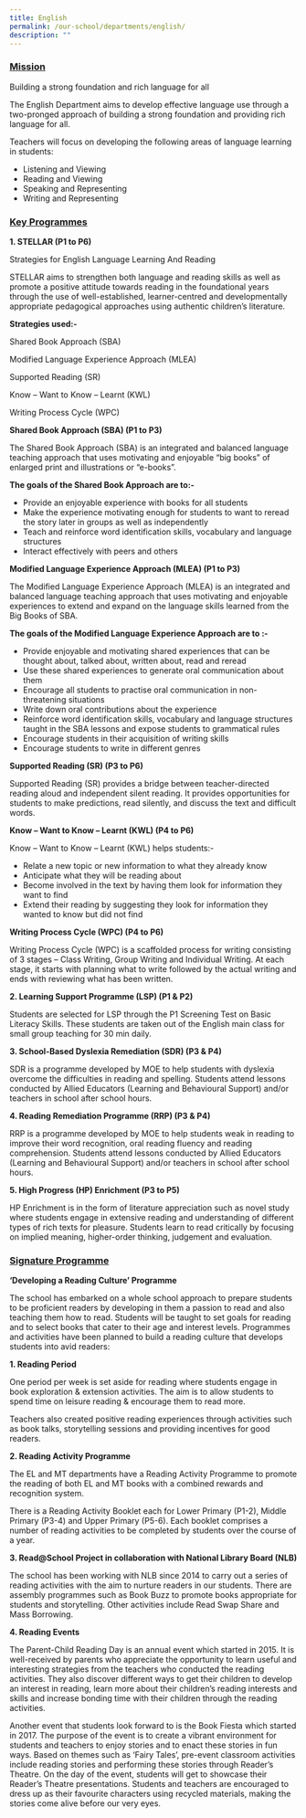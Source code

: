 ```yaml
---
title: English
permalink: /our-school/departments/english/
description: ""
---
```



<h3><span style="text-decoration: underline;"><strong>Mission</strong></span></h3>
<p>Building a strong foundation and rich language for all</p>
<p>The English Department aims to develop effective language use through a two-pronged approach of building a strong foundation and providing rich language for all.</p>
<p>Teachers will focus on developing the following areas of language learning in students:</p>
<ul>
<li>Listening and Viewing</li>
<li>Reading and Viewing</li>
<li>Speaking and Representing</li>
<li>Writing and Representing</li>
</ul>
<h3><span style="text-decoration: underline;"><strong>Key Programmes</strong></span></h3>
<p><strong>1. STELLAR (P1 to P6)</strong></p>
<p>Strategies for English Language Learning And Reading</p>
<p>STELLAR aims to strengthen both language and reading skills as well as promote a positive attitude towards reading in the foundational years through the use of well-established, learner-centred and developmentally appropriate pedagogical approaches using authentic children&rsquo;s literature.</p>
<p><strong>Strategies used:-</strong></p>
<p>Shared Book Approach (SBA)</p>
<p>Modified Language Experience Approach (MLEA)</p>
<p>Supported Reading (SR)</p>
<p>Know &ndash; Want to Know &ndash; Learnt (KWL)</p>
<p>Writing Process Cycle (WPC)</p>
<p><strong>Shared Book Approach (SBA) (P1 to P3)</strong></p>
<p>The Shared Book Approach (SBA) is an integrated and balanced language teaching approach that uses motivating and enjoyable &ldquo;big books&rdquo; of enlarged print and illustrations or &ldquo;e-books&rdquo;.</p>
<p><strong>The goals of the Shared Book Approach are to:-</strong></p>
<ul>
<li>Provide an enjoyable experience with books for all students</li>
<li>Make the experience motivating enough for students to want to reread the story later in groups as well as independently</li>
<li>Teach and reinforce word identification skills, vocabulary and language structures</li>
<li>Interact effectively with peers and others</li>
</ul>
<p><strong>Modified Language Experience Approach (MLEA) (P1 to P3)</strong></p>
<p>The Modified Language Experience Approach (MLEA) is an integrated and balanced language teaching approach that uses motivating and enjoyable experiences to extend and expand on the language skills learned from the Big Books of SBA.</p>
<p><strong>The goals of the Modified Language Experience Approach are to :-</strong></p>
<ul>
<li>Provide enjoyable and motivating shared experiences that can be thought about, talked about, written about, read and reread</li>
<li>Use these shared experiences to generate oral communication about them</li>
<li>Encourage all students to practise oral communication in non-threatening situations</li>
<li>Write down oral contributions about the experience</li>
<li>Reinforce word identification skills, vocabulary and language structures taught in the SBA lessons and expose students to grammatical rules</li>
<li>Encourage students in their acquisition of writing skills</li>
<li>Encourage students to write in different genres</li>
</ul>
<p><strong>Supported Reading (SR) (P3 to P6)</strong></p>
<p>Supported Reading (SR) provides a bridge between teacher-directed reading aloud and independent silent reading. It provides opportunities for students to make predictions, read silently, and discuss the text and difficult words.</p>
<p><strong>Know &ndash; Want to Know &ndash; Learnt (KWL) (P4 to P6)</strong></p>
<p>Know &ndash; Want to Know &ndash; Learnt (KWL) helps students:-</p>
<ul>
<li>Relate a new topic or new information to what they already know</li>
<li>Anticipate what they will be reading about</li>
<li>Become involved in the text by having them look for information they want to find</li>
<li>Extend their reading by suggesting they look for information they wanted to know but did not find</li>
</ul>
<p><strong>Writing Process Cycle (WPC) (P4 to P6)</strong></p>
<p>Writing Process Cycle (WPC) is a scaffolded process for writing consisting of 3 stages &ndash; Class Writing, Group Writing and Individual Writing. At each stage, it starts with planning what to write followed by the actual writing and ends with reviewing what has been written.</p>
<p><strong>2. Learning Support Programme (LSP) (P1 &amp; P2)</strong></p>
<p>Students are selected for LSP through the P1 Screening Test on Basic Literacy Skills. These students are taken out of the English main class for small group teaching for 30 min daily.</p>
<p><strong>3. School-Based Dyslexia Remediation (SDR) (P3 &amp; P4)</strong></p>
<p>SDR is a programme developed by MOE to help students with dyslexia overcome the difficulties in reading and spelling. Students attend lessons conducted by Allied Educators (Learning and Behavioural Support) and/or teachers in school after school hours.</p>
<p><strong>4. Reading Remediation Programme (RRP) (P3 &amp; P4)</strong></p>
<p>RRP is a programme developed by MOE to help students weak in reading to improve their word recognition, oral reading fluency and reading comprehension. Students attend lessons conducted by Allied Educators (Learning and Behavioural Support) and/or teachers in school after school hours.</p>
<p><strong>5. High Progress (HP) Enrichment (P3 to P5)</strong></p>
<p>HP Enrichment is in the form of literature appreciation such as novel study where students engage in extensive reading and understanding of different types of rich texts for pleasure. Students learn to read critically by focusing on implied meaning, higher-order thinking, judgement and evaluation.</p>
<h3><strong><span style="text-decoration: underline;">Signature Programme</span></strong></h3>
<p><strong>&lsquo;Developing a Reading Culture&rsquo; Programme</strong></p>
<p>The school has embarked on a whole school approach to prepare students to be proficient readers by developing in them a passion to read and also teaching them how to read. Students will be taught to set goals for reading and to select books that cater to their age and interest levels. Programmes and activities have been planned to build a reading culture that develops students into avid readers:</p>
<p><strong>1. Reading Period</strong></p>
<p>One period per week is set aside for reading where students engage in book exploration &amp; extension activities. The aim is to allow students to spend time on leisure reading &amp; encourage them to read more.</p>
<p>Teachers also created positive reading experiences through activities such as book talks, storytelling sessions and providing incentives for good readers.</p>
<p><strong>2. Reading Activity Programme</strong></p>
<p>The EL and MT departments have a Reading Activity Programme to promote the reading of both EL and MT books with a combined rewards and recognition system.</p>
<p>There is a Reading Activity Booklet each for Lower Primary (P1-2), Middle Primary (P3-4) and Upper Primary (P5-6). Each booklet comprises a number of reading activities to be completed by students over the course of a year.</p>
<p><strong>3. Read@School Project in collaboration with National Library Board (NLB)</strong></p>
<p>The school has been working with NLB since 2014 to carry out a series of reading activities with the aim to nurture readers in our students. There are assembly programmes such as Book Buzz to promote books appropriate for students and storytelling. Other activities include Read Swap Share and Mass Borrowing.</p>
<p><strong>4. Reading Events</strong></p>
<p>The Parent-Child Reading Day is an annual event which started in 2015. It is well-received by parents who appreciate the opportunity to learn useful and interesting strategies from the teachers who conducted the reading activities. They also discover different ways to get their children to develop an interest in reading, learn more about their children&rsquo;s reading interests and skills and increase bonding time with their children through the reading activities.</p>
<p>Another event that students look forward to is the Book Fiesta which started in 2017. The purpose of the event is to create a vibrant environment for students and teachers to enjoy stories and to enact these stories in fun ways. Based on themes such as &lsquo;Fairy Tales&rsquo;, pre-event classroom activities include reading stories and performing these stories through Reader&rsquo;s Theatre. On the day of the event, students will get to showcase their Reader&rsquo;s Theatre presentations. Students and teachers are encouraged to dress up as their favourite characters using recycled materials, making the stories come alive before our very eyes.</p>